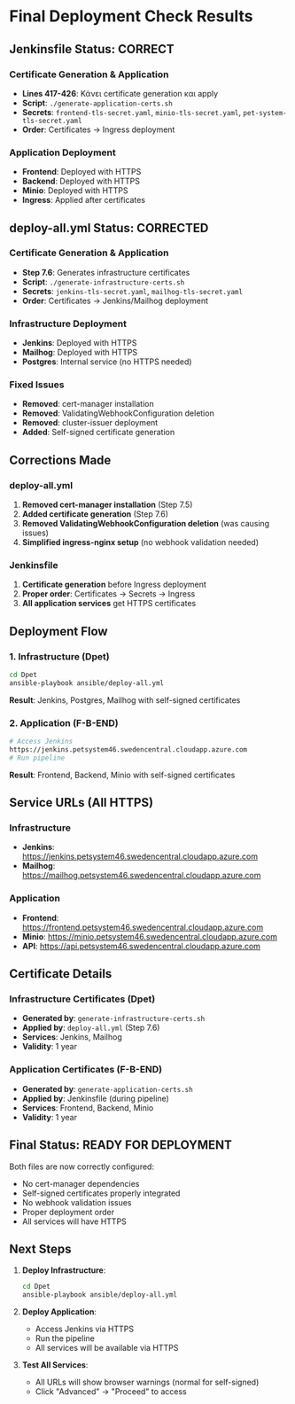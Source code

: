 # Final Deployment Check Results

##  Jenkinsfile Status: CORRECT

### Certificate Generation & Application
-  **Lines 417-426**: Κάνει certificate generation και apply
-  **Script**: `./generate-application-certs.sh`
-  **Secrets**: `frontend-tls-secret.yaml`, `minio-tls-secret.yaml`, `pet-system-tls-secret.yaml`
-  **Order**: Certificates → Ingress deployment

### Application Deployment
-  **Frontend**: Deployed with HTTPS
-  **Backend**: Deployed with HTTPS  
-  **Minio**: Deployed with HTTPS
-  **Ingress**: Applied after certificates

##  deploy-all.yml Status: CORRECTED

### Certificate Generation & Application
-  **Step 7.6**: Generates infrastructure certificates
-  **Script**: `./generate-infrastructure-certs.sh`
-  **Secrets**: `jenkins-tls-secret.yaml`, `mailhog-tls-secret.yaml`
-  **Order**: Certificates → Jenkins/Mailhog deployment

### Infrastructure Deployment
-  **Jenkins**: Deployed with HTTPS
-  **Mailhog**: Deployed with HTTPS
-  **Postgres**: Internal service (no HTTPS needed)

### Fixed Issues
-  **Removed**: cert-manager installation
-  **Removed**: ValidatingWebhookConfiguration deletion
-  **Removed**: cluster-issuer deployment
-  **Added**: Self-signed certificate generation

##  Corrections Made

### deploy-all.yml
1. **Removed cert-manager installation** (Step 7.5)
2. **Added certificate generation** (Step 7.6)
3. **Removed ValidatingWebhookConfiguration deletion** (was causing issues)
4. **Simplified ingress-nginx setup** (no webhook validation needed)

### Jenkinsfile
1. **Certificate generation** before Ingress deployment
2. **Proper order**: Certificates → Secrets → Ingress
3. **All application services** get HTTPS certificates

##  Deployment Flow

### 1. Infrastructure (Dpet)
```bash
cd Dpet
ansible-playbook ansible/deploy-all.yml
```
**Result**: Jenkins, Postgres, Mailhog with self-signed certificates

### 2. Application (F-B-END)
```bash
# Access Jenkins
https://jenkins.petsystem46.swedencentral.cloudapp.azure.com
# Run pipeline
```
**Result**: Frontend, Backend, Minio with self-signed certificates

##  Service URLs (All HTTPS)

### Infrastructure
- **Jenkins**: https://jenkins.petsystem46.swedencentral.cloudapp.azure.com
- **Mailhog**: https://mailhog.petsystem46.swedencentral.cloudapp.azure.com

### Application
- **Frontend**: https://frontend.petsystem46.swedencentral.cloudapp.azure.com
- **Minio**: https://minio.petsystem46.swedencentral.cloudapp.azure.com
- **API**: https://api.petsystem46.swedencentral.cloudapp.azure.com

##  Certificate Details

### Infrastructure Certificates (Dpet)
- **Generated by**: `generate-infrastructure-certs.sh`
- **Applied by**: `deploy-all.yml` (Step 7.6)
- **Services**: Jenkins, Mailhog
- **Validity**: 1 year

### Application Certificates (F-B-END)
- **Generated by**: `generate-application-certs.sh`
- **Applied by**: Jenkinsfile (during pipeline)
- **Services**: Frontend, Backend, Minio
- **Validity**: 1 year

##  Final Status: READY FOR DEPLOYMENT

Both files are now correctly configured:
-  No cert-manager dependencies
-  Self-signed certificates properly integrated
-  No webhook validation issues
-  Proper deployment order
-  All services will have HTTPS

##  Next Steps

1. **Deploy Infrastructure**:
   ```bash
   cd Dpet
   ansible-playbook ansible/deploy-all.yml
   ```

2. **Deploy Application**:
   - Access Jenkins via HTTPS
   - Run the pipeline
   - All services will be available via HTTPS

3. **Test All Services**:
   - All URLs will show browser warnings (normal for self-signed)
   - Click "Advanced" → "Proceed" to access 